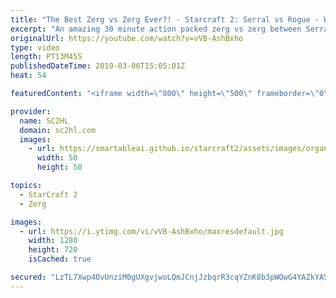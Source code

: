 ```yaml
---
title: "The Best Zerg vs Zerg Ever?! - Starcraft 2: Serral vs Rogue - WCS"
excerpt: "An amazing 30 minute action packed zerg vs zerg between Serral and Rogue. During the Starcraft 2 WCS Global Finals. Full of blinding clouds, nydus worms and lots of shenanigans.  ► http://bit.ly/SC2HLsubscribe - SUBSCRIBE to SC2HL!  ► Watch the full VOD: https://www.twitch.tv/videos/331275443    Thank"
originalUrl: https://youtube.com/watch?v=vVB-AshBxho
type: video
length: PT13M45S
publishedDateTime: 2019-03-06T15:05:01Z
heat: 54

featuredContent: "<iframe width=\"800\" height=\"500\" frameborder=\"0\" src=\"https://www.youtube.com/embed/vVB-AshBxho\" allow=\"accelerometer; autoplay; encrypted-media; gyroscope; picture-in-picture\" allowfullscreen></iframe>"

provider:
  name: SC2HL
  domain: sc2hl.com
  images:
    - url: https://smartableai.github.io/starcraft2/assets/images/organizations/sc2hl.com-50x50.jpg
      width: 50
      height: 50

topics:
  - StarCraft 2
  - Zerg

images:
  - url: https://i.ytimg.com/vi/vVB-AshBxho/maxresdefault.jpg
    width: 1280
    height: 720
    isCached: true

secured: "LzTL7Xwp4OvUnziM0gUXgvjwoLQmJCnjJzbqrR3cqYZnK8b3pWOwG4YAZkYA5bKIa77N/9P2o6tCVVQMh3y4O/NDRdDvnTV7R0ouSNSt12ll4XzYz4ppi1BDP6Z6r6fjyrcLrAH0+2+TPLUH68Pq4M9kXAt/mv48A8OxH8pG6NsCwHDIUggQXqczQknJhoS6mX+3KBngV9CT+w/EKY4humt6JezFax/cifCZ9YJdWyW2csb6Ttt1oRyqmH9UaRQa1250svGNucRWYK9WfD7AbiZyGxHj7cie6BwK6LAdd8JHer3GsaRTgmc3dS66fTjFzXoJfq+orDlGsbyS74F1Sca9hUASYdyRsmxrtlDdOHhttja6evygMDk++DOOwxM4jp9l4wEA8LBJvZGRRo3qzDQkLf7TRAvaaXNsW1MwLWISh+kQC1ow+ycLPvHk18S4;/T/pmNCmrWnJyHUT1GnZiQ=="
---
```


